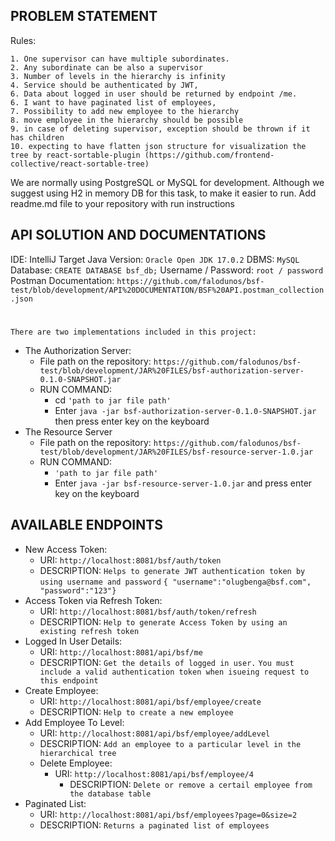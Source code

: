 ## PROBLEM STATEMENT
Rules:

    1. One supervisor can have multiple subordinates.
    2. Any subordinate can be also a supervisor
    3. Number of levels in the hierarchy is infinity
    4. Service should be authenticated by JWT,
    6. Data about logged in user should be returned by endpoint /me.
    6. I want to have paginated list of employees,
    7. Possibility to add new employee to the hierarchy
    8. move employee in the hierarchy should be possible
    9. in case of deleting supervisor, exception should be thrown if it has children
    10. expecting to have flatten json structure for visualization the tree by react-sortable-plugin (https://github.com/frontend-collective/react-sortable-tree)

We are normally using PostgreSQL or MySQL for development. Although we suggest using H2 in memory DB for this task, to make it easier to run.
Add readme.md file to your repository with run instructions

## API SOLUTION AND DOCUMENTATIONS

IDE: IntelliJ
Target Java Version: `Oracle Open JDK 17.0.2`
DBMS: `MySQL`
Database: `CREATE DATABASE bsf_db;`
Username / Password: `root / password`
Postman Documentation: `https://github.com/falodunos/bsf-test/blob/development/API%20DOCUMENTATION/BSF%20API.postman_collection.json`
#
`There are two implementations included in this project:`
- The Authorization Server:
  - File path on the repository: `https://github.com/falodunos/bsf-test/blob/development/JAR%20FILES/bsf-authorization-server-0.1.0-SNAPSHOT.jar`
  - RUN COMMAND: 
    - cd `'path to jar file path'`
    - Enter `java -jar bsf-authorization-server-0.1.0-SNAPSHOT.jar` then press enter key on the keyboard
- The Resource Server
  - File path on the repository: `https://github.com/falodunos/bsf-test/blob/development/JAR%20FILES/bsf-resource-server-1.0.jar`
  - RUN COMMAND: 
    - `'path to jar file path'`
    - Enter `java -jar bsf-resource-server-1.0.jar` and press enter key on the keyboard

## AVAILABLE ENDPOINTS
- New Access Token:
  - URI: `http://localhost:8081/bsf/auth/token`
  - DESCRIPTION: `Helps to generate JWT authentication token by using username and password`
    `{ "username":"olugbenga@bsf.com", "password":"123"}`
- Access Token via Refresh Token: 
  - URI: `http://localhost:8081/bsf/auth/token/refresh`
  - DESCRIPTION: `Help to generate Access Token by using an existing refresh token`
- Logged In User Details:
  - URI: `http://localhost:8081/api/bsf/me`
  - DESCRIPTION: `Get the details of logged in user.`
    `You must include a valid authentication token when isueing request to this endpoint`
- Create Employee:
  - URI: `http://localhost:8081/api/bsf/employee/create`
  - DESCRIPTION: `Help to create a new employee`
- Add Employee To Level:
  - URI: `http://localhost:8081/api/bsf/employee/addLevel`
  - DESCRIPTION: `Add an employee to a particular level in the hierarchical tree`
  - Delete Employee:
    - URI: `http://localhost:8081/api/bsf/employee/4`
      - DESCRIPTION: `Delete or remove a certail employee from the database table`
- Paginated List:
  - URI: `http://localhost:8081/api/bsf/employees?page=0&size=2`
  - DESCRIPTION: `Returns a paginated list of employees`
